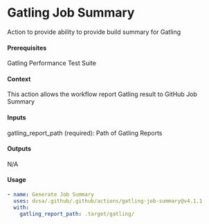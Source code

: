 # Gatling Job Summary
Action to provide ability to provide build summary for Gatling

####  Prerequisites
Gatling Performance Test Suite

####  Context
This action allows the workflow report Gatling result to GitHub Job Summary

####  Inputs
gatling_report_path (required): Path of Gatling Reports

####  Outputs
N/A

####  Usage     
```yaml
- name: Generate Job Summary 
  uses: dvsa/.github/.github/actions/gatling-job-summary@v4.1.1
  with:
    gatling_report_path: .target/gatling/
```